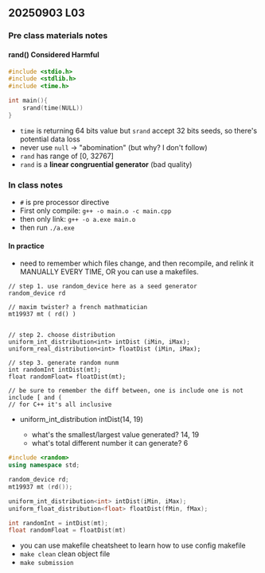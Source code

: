 ## 20250903 L03

### Pre class materials notes
#### rand() Considered Harmful
```C++
#include <stdio.h>
#include <stdlib.h>
#include <time.h>

int main(){
    srand(time(NULL))
}
```
- `time` is returning 64 bits value but `srand` accept 32 bits seeds, so there's potential data loss
- never use `null` -> "abomination" (but why? I don't follow)
- `rand` has range of [0, 32767]
- `rand` is a <b>linear congruential generator</b> (bad quality)


### In class notes
- `#` is pre processor directive
- First only compile: `g++ -o main.o -c main.cpp` 
- then only link: `g++ -o a.exe main.o`
- then run `./a.exe`

#### In practice
- need to remember which files change, and then recompile, and relink it MANUALLY EVERY TIME, OR you can use a makefiles.

```
// step 1. use random_device here as a seed generator
random_device rd

// maxim twister? a french mathmatician 
mt19937 mt ( rd() )


// step 2. choose distribution
uniform_int_distribution<int> intDist (iMin, iMax);
uniform_real_distribution<int> floatDist (iMin, iMax);

// step 3. generate random nunm
int randomInt intDist(mt);
float randomFloat= floatDist(mt); 

// be sure to remember the diff between, one is include one is not include [ and (
// for C++ it's all inclusive
```

- uniform_int_distribution<int> intDist(14, 19)
    - what's the smallest/largest value generated? 14, 19
    - what's total different number it can generate? 6

```C++
#include <random>
using namespace std;

random_device rd;
mt19937 mt (rd());

uniform_int_distribution<int> intDist(iMin, iMax);
uniform_float_distribution<float> floatDist(fMin, fMax); 

int randomInt = intDist(mt);
float randomFloat = floatDist(mt)

```

- you can use makefile cheatsheet to learn how to use config makefile
- `make clean` clean object file
- `make submission` 


